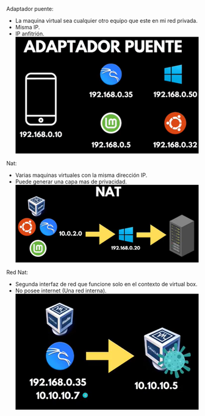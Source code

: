 Adaptador puente:
- La maquina virtual sea cualquier otro equipo que este en mi red privada.
- Misma IP.
- IP anfitrión.
![](../Imagenes/Pasted%20image%2020241211182013.png)

Nat: 
- Varias maquinas virtuales con la misma dirección IP.
- Puede generar una capa mas de privacidad.
![](../Imagenes/Pasted%20image%2020241211182122.png)


Red Nat:
- Segunda interfaz de red que funcione solo en el contexto de virtual box.
- No posee internet (Una red interna).
![](../Imagenes/Pasted%20image%2020241211182254.png)

